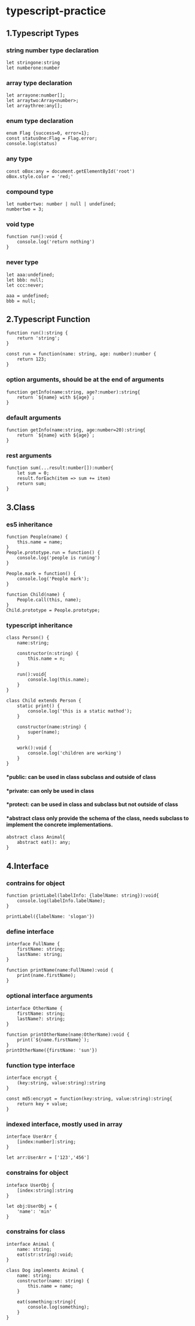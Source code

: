 # typescript-practice

## 1.Typescript Types

### string number type declaration
~~~
let stringone:string
let numberone:number
~~~
### array type declaration
~~~
let arrayone:number[];
let arraytwo:Array<number>;
let arraythree:any[];
~~~
### enum type declaration
~~~
enum Flag {success=0, error=1};
const statusOne:Flag = Flag.error;
console.log(status)
~~~
### any type
~~~
const oBox:any = document.getElementById('root')
oBox.style.color = 'red;'
~~~
### compound type
~~~
let numbertwo: number | null | undefined;
numbertwo = 3;
~~~
### void type
~~~
function run():void {
    console.log('return nothing')
}
~~~
### never type
~~~
let aaa:undefined;
let bbb: null;
let ccc:never;

aaa = undefined;
bbb = null;
~~~

## 2.Typescript Function
~~~
function run():string {
    return 'string';
}

const run = function(name: string, age: number):number {
    return 123;
}
~~~
### option arguments, should be at the end of arguments
~~~
function getInfo(name:string, age?:number):string{
    return `${name} with ${age}`;
}
~~~
### default arguments
~~~
function getInfo(name:string, age:number=20):string{
    return `${name} with ${age}`;
}
~~~
### rest arguments
~~~
function sum(...result:number[]):number{
    let sum = 0;
    result.forEach(item => sum += item)
    return sum;
}
~~~

## 3.Class

### es5 inheritance
~~~
function People(name) {
    this.name = name;
}
People.prototype.run = function() {
    console.log('people is runing')
}

People.mark = function() {
    console.log('People mark');
}

function Child(name) {
    People.call(this, name);
}
Child.prototype = People.prototype;
~~~
### typescript inheritance
~~~
class Person() {
    name:string;

    constructor(n:string) {
        this.name = n;
    }

    run():void{
        console.log(this.name);
    }
}

class Child extends Person {
    static print() {
        console.log('this is a static mathod');
    }

    constructor(name:string) {
        super(name);
    }

    work():void {
        console.log('children are working')
    }
}
~~~
#### *public:  can be used in class subclass and outside of class
#### *private: can only be used in class
#### *protect: can be used in class and subclass but not outside of class

#### *abstract class only provide the schema of the class,  needs subclass to implement the concrete implementations.
~~~
abstract class Animal{
    abstract eat(): any;
}
~~~
## 4.Interface
### contrains for object
~~~
function printLabel(labelInfo: {labelName: string}):void{
    console.log(labelInfo.labelName);
}

printLabel({labelName: 'slogan'})
~~~
### define interface
~~~
interface FullName {
    firstName: string;
    lastName: string;
}

function printName(name:FullName):void {
    print(name.firstName);
}
~~~
### optional interface arguments
~~~
interface OtherName {
    firstName: string;
    lastName?: string;
}

function printOtherName(name:OtherName):void {
    print(`${name.firstName}`);
}
printOtherName({firstName: 'sun'})
~~~

### function type interface
~~~
interface encrypt {
    (key:string, value:string):string
}

const md5:encrypt = function(key:string, value:string):string{
    return key + value;
} 
~~~
### indexed interface, mostly used in array
~~~
interface UserArr {
    [index:number]:string;
}

let arr:UserArr = ['123','456']
~~~
### constrains for object
~~~
inteface UserObj {
    [index:string]:string
}

let obj:UserObj = {
    'name': 'min'
}
~~~
### constrains for class
~~~
interface Animal {
    name: string;
    eat(str:string):void;
}

class Dog implements Animal {
    name: string;
    constructor(name: string) {
        this.name = name;
    }

    eat(something:string){
        console.log(something);
    }
}
~~~